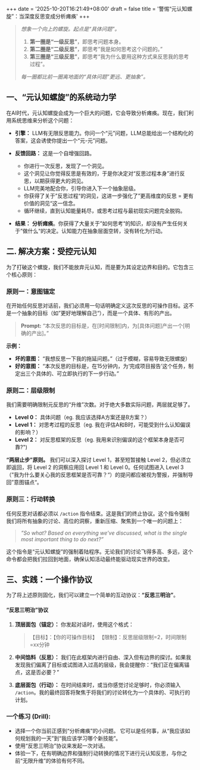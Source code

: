 +++
date = '2025-10-20T16:21:49+08:00'
draft = false
title = '警惕“元认知螺旋”：当深度反思变成分析瘫痪'
+++

> *想象一个向上的螺旋。起点是“具体问题”。*
>
> 1.  **第一圈是“一级反思”**，即思考问题本身。
> 2.  **第二圈是“二级反思”**，即思考”我是如何思考这个问题的。”
> 3.  **第三圈是“三级反思”**，即思考“我为什么要用这种方式来反思我的思考过程”。
>
> *每一圈都比前一圈离地面的“具体问题”更远、更抽象”。*

## **一、“元认知螺旋”的系统动力学**

在AI时代，元认知螺旋会成为一个巨大的问题，它会导致分析瘫痪。现在，我们利用系统思维来分析这个问题：

*   **引擎：** LLM有无限反思能力。你问一个“元”问题，LLM总能给出一个结构化的答案，这会诱使你提出一个“元-元”问题。

*   **反馈回路：** 这是一个自增强回路。
    *   你进行一次反思，发现了一个洞见。
    *   这个洞见让你觉得反思是有效的，于是你决定对“反思过程本身”进行反思，以期获得更大的洞见。
    *   LLM完美地配合你，引导你进入下一个抽象层级。
    *   你获得了关于”反思过程“的洞见，这进一步强化了”更高维度的反思 = 更有价值的洞见“这一信念。
    *   循环继续，直到认知能量耗尽，或思考过程与最初现实问题完全脱钩。

*   **结果：** **分析瘫痪**。你获得了大量关于”如何思考“的知识，却没有产生任何关于”做什么“的决定。认知能力在抽象层面空转，没有转化为行动。

## **二. 解决方案：受控元认知**

为了打破这个螺旋，我们不能放弃元认知，而是要为其设定边界和目的。它包含三个核心原则：

### **原则一：意图锚定**

在开始任何反思对话前，我们必须用一句话明确定义这次反思的可操作目标。这不是一个抽象的目标（如”更好地理解自己“），而是一个具体、有形的产出。

> **Prompt:** “本次反思的目标是，在[时间限制]内，为[具体问题]产出一个[明确的产出]。”

**示例：**
*   **坏的意图：** “我想反思一下我的拖延问题。”（过于模糊，容易导致无限螺旋）
*   **好的意图：** “本次反思的目标是，在15分钟内，为‘完成项目报告’这个任务，制定出三个具体的、可立即执行的下一步行动。”

### **原则二：层级限制**

我们需要明确限制元反思的“升维”次数。对于绝大多数实际问题，两层就足够了。

*   **Level 0：** 具体问题（eg. 我应该选择A方案还是B方案？）
*   **Level 1：** 对思考过程的反思（eg. 我在评估A和B时，可能受到什么认知偏误的影响？）
*   **Level 2：** 对反思框架的反思（eg. 我用来识别偏误的这个框架本身是否可靠?")

**“两层止步”原则。** 我们可以深入探讨 Level 1，甚至短暂接触 Level 2，但必须立即返回，将 Level 2 的洞察应用回 Level 1 和 Level 0。任何试图进入 Level 3（”我为什么要关心我的反思框架是否可靠？“）的提问都应被视为警报，并强制导回”意图锚点“。

### **原则三：行动转换**

任何反思对话都必须以 `/action` 指令结束。这是我们的终止协议。这个指令强制我们将所有抽象的讨论、高位的洞察，重新压缩、聚焦到一个唯一的问题上：
> *”So what? Based on everything we’ve discussed, what is the single most important thing to do next?”*

这个指令是“元认知螺旋”的强制着陆程序。无论我们的讨论飞得多高、多远，这个命令都会把我们拉回到地面，确保认知活动最终能驱动现实世界的改变。

## **三、实践：一个操作协议**

为了将上述原则固化，我们可以建立一个简单的互动协议：**“反思三明治”**。

#### **“反思三明治”协议**

1.  **顶层面包（锚定）：** 你发起对话时，使用这个格式：
    > 【目标】：【你的可操作目标】
    > 【限制】：反思层级限制=2，时间限制=xx分钟

2.  **中间馅料（反思）：** 我们在此框架内进行自由、深入但有边界的探讨。如果我发现我们偏离了目标或试图进入过高的层级，我会提醒你：“我们正在偏离锚点，这是否必要？”

3.  **底层面包（行动）：** 在时间结束时，或当你感觉讨论足够时，你必须输入 `/action`。我的最终回答将聚焦于将我们的讨论转化为一个具体的、可执行的计划。

### **一个练习 (Drill):**

*   选择一个你当前正感到“分析瘫痪”的小问题。 它可以是任何事，从“我应该如何规划我的一天”到“我应该学习哪个新技能”。
*   使用“反思三明治”协议来发起一次对话。
*   体验一下，在有明确边界和强制行动转换的情况下进行元认知反思，与你之前“无限升维”的体验有何不同。